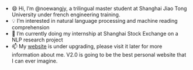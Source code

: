 - 😄 Hi, I’m @noewangjy, a trilingual master student at Shanghai Jiao Tong University under french engineering training.
- 💡 I’m interested in natural language processing and machine reading comprehension
- 💼 I’m currently doing my internship at Shanghai Stock Exchange on a NLP research project
- 📫 My [website](http://noewang.top) is under upgrading, please visit it later for more information about me. V2.0 is going to be the best personal website that I can ever imagine. 

<!---
noewangjy/noewangjy is a ✨ special ✨ repository because its `README.md` (this file) appears on your GitHub profile.
You can click the Preview link to take a look at your changes.
--->
